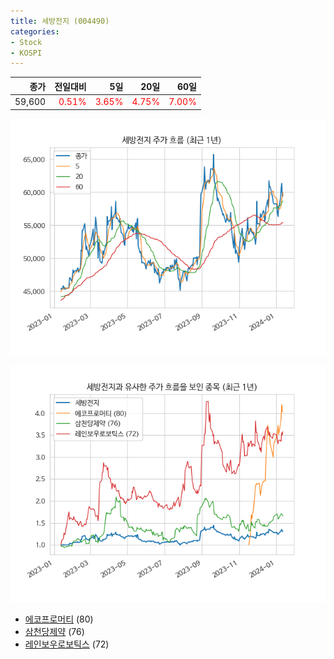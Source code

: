 ```yaml
---
title: 세방전지 (004490)
categories:
- Stock
- KOSPI
---
```


|종가|전일대비|5일|20일|60일|
|---:|-------:|--:|---:|---:|
|59,600|<span style="color: red">0.51%</span>|<span style="color: red">3.65%</span>|<span style="color: red">4.75%</span>|<span style="color: red">7.00%</span>|


<!-- more -->

![004490](/assets/images/stock/004490.png)

![004490](/assets/images/stock/004490_sim.png)

- [에코프로머티](/450080/) (80)
- [삼천당제약](/000250/) (76)
- [레인보우로보틱스](//277810/) (72)